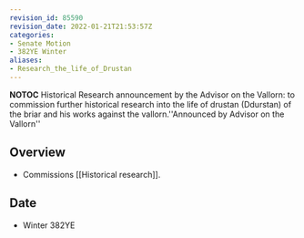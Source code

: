 ```yaml
---
revision_id: 85590
revision_date: 2022-01-21T21:53:57Z
categories:
- Senate Motion
- 382YE Winter
aliases:
- Research_the_life_of_Drustan
---
```



__NOTOC__
Historical Research announcement by the Advisor on the Vallorn: to commission further historical research into the life of drustan (Ddurstan) of the briar and his works against the vallorn.''Announced by Advisor on the Vallorn''
## Overview
* Commissions [[Historical research]].
## Date
* Winter 382YE